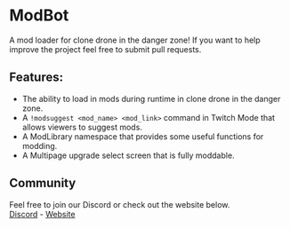 ModBot
===
A mod loader for clone drone in the danger zone! If you want to help improve the project feel free to submit pull requests.

## Features:
* The ability to load in mods during runtime in clone drone in the danger zone.
* A `!modsuggest <mod_name> <mod_link>` command in Twitch Mode that allows viewers to suggest mods.
* A ModLibrary namespace that provides some useful functions for modding.
* A Multipage upgrade select screen that is fully moddable.

## Community
Feel free to join our Discord or check out the website below.<br/>
[Discord](https://discord.gg/Em4n6gB) - [Website](http://clonedronemodbot.com)
